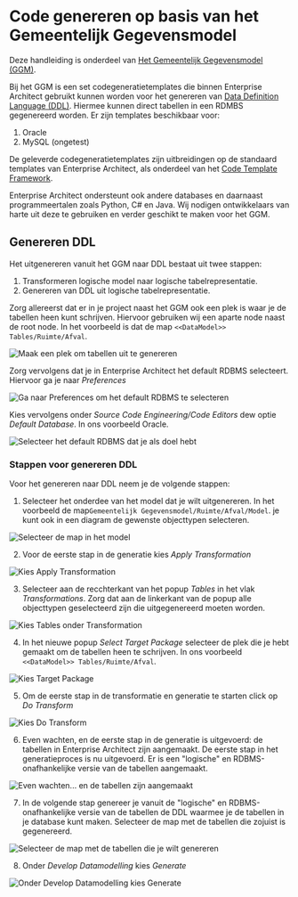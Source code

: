 # Code genereren op basis van het Gemeentelijk Gegevensmodel

Deze handleiding is onderdeel van [Het Gemeentelijk Gegevensmodel (GGM)](readme.md).

Bij het GGM is een set codegeneratietemplates die binnen Enterprise Architect gebruikt kunnen worden voor het genereren van [Data Definition Language (DDL)](https://nl.wikipedia.org/wiki/Data_definition_language). Hiermee kunnen direct tabellen in een RDMBS gegenereerd worden. Er zijn templates beschikbaar voor:

1. Oracle
2. MySQL (ongetest)

De geleverde codegeneratietemplates zijn uitbreidingen op de standaard templates van Enterprise Architect, als onderdeel van het [Code Template Framework](https://sparxsystems.com/enterprise_architect_user_guide/15.0/model_domains/codetemplates_2.html). 

Enterprise Architect ondersteunt ook andere databases en daarnaast programmeertalen zoals Python, C# en Java. Wij nodigen ontwikkelaars van harte uit deze te gebruiken en verder geschikt te maken voor het GGM. 

## Genereren DDL

Het uitgenereren vanuit het GGM naar DDL bestaat uit twee stappen:
1. Transformeren logische model naar logische tabelrepresentatie.
2. Genereren van DDL uit logische tabelrepresentatie.

Zorg allereerst dat er in je project naast het GGM ook een plek is waar je de tabellen heen kunt schrijven. Hiervoor gebruiken wij een aparte node naast de root node. In het voorbeeld is dat de map `<<DataModel>> Tables/Ruimte/Afval`.

![Maak een plek om tabellen uit te genereren][tablesAfval]

Zorg vervolgens dat je in Enterprise Architect het default RDBMS selecteert. Hiervoor ga je naar _Preferences_

![Ga naar Preferences om het default RDBMS te selecteren][kiesPreferences]

Kies vervolgens onder _Source Code Engineering/Code Editors_ dew optie _Default Database_. In ons voorbeeld Oracle. 

![Selecteer het default RDBMS dat je als doel hebt][selecteerDefaultRDBMS]

### Stappen voor genereren DDL

Voor het genereren naar DDL neem je de volgende stappen:

1. Selecteer het onderdee van het model dat je wilt uitgenereren. In het voorbeeld de map`Gemeentelijk Gegevensmodel/Ruimte/Afval/Model`. je kunt ook in een diagram de gewenste objecttypen selecteren.

![Selecteer de map in het model][selecteerInModel]

2. Voor de eerste stap in de generatie kies _Apply Transformation_

![Kies Apply Transformation][applyTransformation]

3. Selecteer aan de recchterkant van het popup _Tables_ in het vlak _Transformations_. Zorg dat aan de linkerkant van de popup alle objecttypen geselecteerd zijn die uitgegenereerd moeten worden.

![Kies Tables onder Transformation][kiesTables]

4. In het nieuwe popup _Select Target Package_ selecteer de plek die je hebt gemaakt om de tabellen heen te schrijven. In ons voorbeeld `<<DataModel>> Tables/Ruimte/Afval`. 

![Kies Target Package][selectTargetPackage]

5. Om de eerste stap in de transformatie en generatie te starten click op _Do Transform_

![Kies Do Transform][selectDoTransform]

6. Even wachten, en de eerste stap in de generatie is uitgevoerd: de tabellen in Enterprise Architect zijn aangemaakt. De eerste stap in het generatieproces is nu uitgevoerd. Er is een "logische" en RDBMS-onafhankelijke versie van de tabellen aangemaakt. 

![Even wachten... en de tabellen zijn aangemaakt][tabellenAangemaakt]

7. In de volgende stap genereer je vanuit de "logische" en RDBMS-onafhankelijke versie van de tabellen de DDL waarmee je de tabellen in je database kunt maken. Selecteer de map met de tabellen die zojuist is gegenereerd.

![Selecteer de map met de tabellen die je wilt genereren][selecteerTabellen]

8. Onder _Develop Datamodelling_ kies _Generate_

![Onder _Develop Datamodelling_ kies _Generate_][kiesGenerate]

[tablesAfval]: image/TablesAfval.png "Maak een plek om de tabellen uit te genereren"
[selecteerInModel]: image/SelecteerInModel.png "Selecteer de map in het model"
[applyTransformation]: image/ApplyTransformation.png "Kies Apply Transformation"
[kiesTables]: image/KiesTables.png "Kies Tables onder Transformation"
[selectTargetPackage]: image/SelectTargetPackage.png "Kies Target Package"
[selectDoTransform]: image/SelectDoTransform.png "Kies Do Transform"
[tabellenAangemaakt]: image/TabellenAangemaakt.png "Even wachten... en de tabellen zijn aangemaakt"
[kiesPreferences]: image/KiesPreferences.png "Ga naar Preferences om het default RDBMS te selecteren"
[selecteerDefaultRDBMS]: image/SelecteerDefaultRDBMS.png "Selecteer het default RDBMS dat je als doel hebt"
[selecteerTabellen]: image/SelecteerTabellen.png "Selecteer de tabellen die je wilt genereren"
[kiesGenerate]: image/KiesGenerate.png "Kies Generate"
